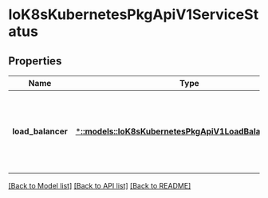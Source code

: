 # IoK8sKubernetesPkgApiV1ServiceStatus

## Properties
Name | Type | Description | Notes
------------ | ------------- | ------------- | -------------
**load_balancer** | [***::models::IoK8sKubernetesPkgApiV1LoadBalancerStatus**](io.k8s.kubernetes.pkg.api.v1.LoadBalancerStatus.md) | LoadBalancer contains the current status of the load-balancer, if one is present. | [optional] [default to null]

[[Back to Model list]](../README.md#documentation-for-models) [[Back to API list]](../README.md#documentation-for-api-endpoints) [[Back to README]](../README.md)


